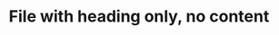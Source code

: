 ---
created: '2023-10-11T08:09:03'
title: File with heading only, no content
updated: '2023-10-11T08:09:48'
---
